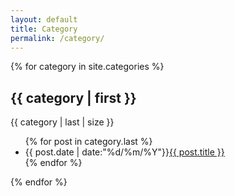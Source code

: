 ```yaml
---
layout: default
title: Category
permalink: /category/
---
```


{% for category in site.categories %}
<h2>{{ category | first }}</h2>
</span>{{ category | last | size }}</span>
<ul class="arc-list">
	{% for post in category.last %}
		<li>{{ post.date | date:"%d/%m/%Y"}}<a href="{{ post.url }}">{{ post.title }}</a></li>
	{% endfor %}
</ul>
{% endfor %}
